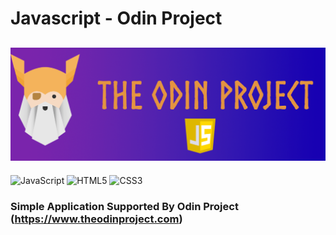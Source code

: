 # Javascript - Odin Project

![Odin Project](https://github.com/bibliotecaosmar/Javascript_OdinProject/blob/main/assets/cover.png)
---
![JavaScript](https://img.shields.io/badge/javascript-%23323330.svg?style=for-the-badge&logo=javascript&logoColor=%23F7DF1E)
![HTML5](https://img.shields.io/badge/html5-%23E34F26.svg?style=for-the-badge&logo=html5&logoColor=white)
![CSS3](https://img.shields.io/badge/css3-%231572B6.svg?style=for-the-badge&logo=css3&logoColor=white)

### Simple Application Supported By Odin Project (https://www.theodinproject.com)